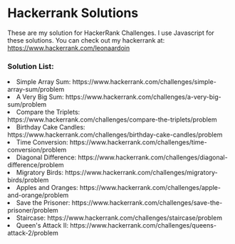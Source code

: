<h1>Hackerrank Solutions</h1>

These are my solution for HackerRank Challenges. I use Javascript for these solutions. You can check out my hackerrank at:
https://www.hackerrank.com/leonaardoin

<h3>Solution List:</h3>
<li>Simple Array Sum: https://www.hackerrank.com/challenges/simple-array-sum/problem</li>
<li>A Very Big Sum: https://www.hackerrank.com/challenges/a-very-big-sum/problem</li>
<li>Compare the Triplets: https://www.hackerrank.com/challenges/compare-the-triplets/problem</li>
<li>Birthday Cake Candles: https://www.hackerrank.com/challenges/birthday-cake-candles/problem</li>
<li>Time Conversion: https://www.hackerrank.com/challenges/time-conversion/problem</li>
<li>Diagonal Difference: https://www.hackerrank.com/challenges/diagonal-difference/problem</li>
<li>Migratory Birds: https://www.hackerrank.com/challenges/migratory-birds/problem </li>
<li>Apples and Oranges: https://www.hackerrank.com/challenges/apple-and-orange/problem</li>
<li>Save the Prisoner: https://www.hackerrank.com/challenges/save-the-prisoner/problem </li>
<li>Staircase: https://www.hackerrank.com/challenges/staircase/problem </li>
<li>Queen's Attack II: https://www.hackerrank.com/challenges/queens-attack-2/problem </li>
